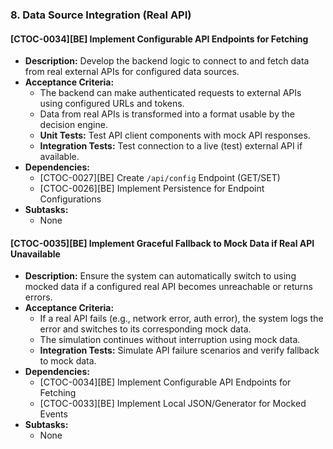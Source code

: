 ### 8. Data Source Integration (Real API)

#### [CTOC-0034][BE] Implement Configurable API Endpoints for Fetching
- **Description:** Develop the backend logic to connect to and fetch data from real external APIs for configured data sources.
- **Acceptance Criteria:**
    - The backend can make authenticated requests to external APIs using configured URLs and tokens.
    - Data from real APIs is transformed into a format usable by the decision engine.
    - **Unit Tests:** Test API client components with mock API responses.
    - **Integration Tests:** Test connection to a live (test) external API if available.
- **Dependencies:**
    - [CTOC-0027][BE] Create `/api/config` Endpoint (GET/SET)
    - [CTOC-0026][BE] Implement Persistence for Endpoint Configurations
- **Subtasks:**
    - None

#### [CTOC-0035][BE] Implement Graceful Fallback to Mock Data if Real API Unavailable
- **Description:** Ensure the system can automatically switch to using mocked data if a configured real API becomes unreachable or returns errors.
- **Acceptance Criteria:**
    - If a real API fails (e.g., network error, auth error), the system logs the error and switches to its corresponding mock data.
    - The simulation continues without interruption using mock data.
    - **Integration Tests:** Simulate API failure scenarios and verify fallback to mock data.
- **Dependencies:**
    - [CTOC-0034][BE] Implement Configurable API Endpoints for Fetching
    - [CTOC-0033][BE] Implement Local JSON/Generator for Mocked Events
- **Subtasks:**
    - None
